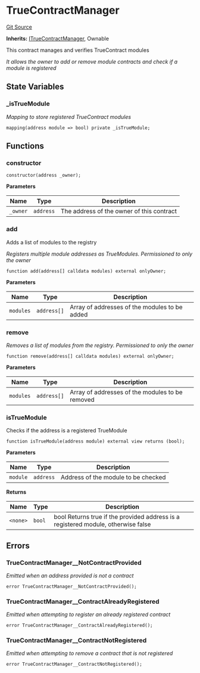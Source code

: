 # TrueContractManager
[Git Source](https://github.com/TrueWallet/contracts/blob/5a052bc82f5ecbfdc3b7fb992a66fa5b770bcc4b/src/registry/TrueContractManager.sol)

**Inherits:**
[ITrueContractManager](/src/registry/ITrueContractManager.sol/interface.ITrueContractManager.md), Ownable

This contract manages and verifies TrueContract modules

*It allows the owner to add or remove module contracts and check if a module is registered*


## State Variables
### _isTrueModule
*Mapping to store registered TrueContract modules*


```solidity
mapping(address module => bool) private _isTrueModule;
```


## Functions
### constructor


```solidity
constructor(address _owner);
```
**Parameters**

|Name|Type|Description|
|----|----|-----------|
|`_owner`|`address`|The address of the owner of this contract|


### add

Adds a list of modules to the registry

*Registers multiple module addresses as TrueModules. Permissioned to only the owner*


```solidity
function add(address[] calldata modules) external onlyOwner;
```
**Parameters**

|Name|Type|Description|
|----|----|-----------|
|`modules`|`address[]`|Array of addresses of the modules to be added|


### remove

*Removes a list of modules from the registry. Permissioned to only the owner*


```solidity
function remove(address[] calldata modules) external onlyOwner;
```
**Parameters**

|Name|Type|Description|
|----|----|-----------|
|`modules`|`address[]`|Array of addresses of the modules to be removed|


### isTrueModule

Checks if the address is a registered TrueModule


```solidity
function isTrueModule(address module) external view returns (bool);
```
**Parameters**

|Name|Type|Description|
|----|----|-----------|
|`module`|`address`|Address of the module to be checked|

**Returns**

|Name|Type|Description|
|----|----|-----------|
|`<none>`|`bool`|bool Returns true if the provided address is a registered module, otherwise false|


## Errors
### TrueContractManager__NotContractProvided
*Emitted when an address provided is not a contract*


```solidity
error TrueContractManager__NotContractProvided();
```

### TrueContractManager__ContractAlreadyRegistered
*Emitted when attempting to register an already registered contract*


```solidity
error TrueContractManager__ContractAlreadyRegistered();
```

### TrueContractManager__ContractNotRegistered
*Emitted when attempting to remove a contract that is not registered*


```solidity
error TrueContractManager__ContractNotRegistered();
```


